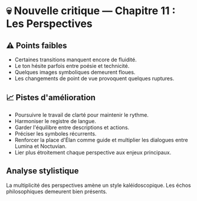 # 💀 Nouvelle critique — Chapitre 11 : Les Perspectives

## ⚠️ Points faibles
- Certaines transitions manquent encore de fluidité.
- Le ton hésite parfois entre poésie et technicité.
- Quelques images symboliques demeurent floues.
- Les changements de point de vue provoquent quelques ruptures.

## 📈 Pistes d'amélioration
- Poursuivre le travail de clarté pour maintenir le rythme.
- Harmoniser le registre de langue.
- Garder l'équilibre entre descriptions et actions.
- Préciser les symboles récurrents.
- Renforcer la place d'Élan comme guide et multiplier les dialogues entre Lumina et Noctuvian.
- Lier plus étroitement chaque perspective aux enjeux principaux.

## Analyse stylistique
La multiplicité des perspectives amène un style kaléidoscopique. Les échos philosophiques demeurent bien présents.
